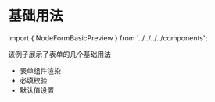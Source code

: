 # 基础用法

import { NodeFormBasicPreview } from '../../../../components';

<div>
  该例子展示了表单的几个基础用法

  * 表单组件渲染
  * 必填校验
  * 默认值设置
</div>

<NodeFormBasicPreview />
